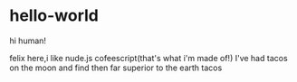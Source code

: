 # hello-world

hi human!

felix here,i like nude.js cofeescript(that's what i'm made of!)
I've had tacos on the moon and find then far superior to the earth tacos
